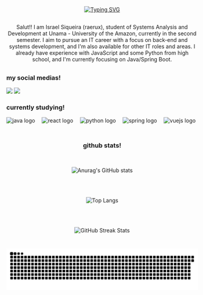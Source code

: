 <div align="center">
  <a href="https://git.io/typing-svg">
    <img src="https://readme-typing-svg.demolab.com?font=Fira+Code&weight=500&size=22&pause=1000&color=4B0082&center=true&vCenter=true&random=false&width=524&lines=%E2%8A%B9+welcome+to+my+profile!+%CB%99%E1%B5%95%CB%99+%E2%8A%B9+" alt="Typing SVG">
  </a>
</div>

##
<p align="center"> Salut!! I am Israel Siqueira (raerux), student of Systems Analysis and Development at Unama - University of the Amazon, currently in the second semester. I aim to pursue an IT career with a focus on back-end and systems development, and I'm also available for other IT roles and areas. I already have experience with JavaScript and some Python from high school, and I'm currently focusing on Java/Spring Boot.

##

<img align="right" alt="" height="190px" src="./src/study.gif">

<h3 align="left">my social medias!</h3>

<div>
  <a href="https://www.linkedin.com/in/israel-siqueira-65aaba329/" target="_blank"><img src="https://img.shields.io/badge/LinkedIn-0077B5?style=for-the-badge&logo=linkedin&logoColor=white"  target="_blank"></a>
  <a href="https://x.com/lessemouse" target="_blank"><img src="https://img.shields.io/badge/X-000000?style=for-the-badge&logo=twitter&logoColor=white"  target="_blank"></a>
</div>

<h3 align="left">currently studying!</h3>

<div align="left">
  <img src="https://cdn.jsdelivr.net/gh/devicons/devicon/icons/java/java-original.svg" height="36" alt="java logo" />
  <img width="10" />
  <img src="https://cdn.jsdelivr.net/gh/devicons/devicon/icons/react/react-original.svg" height="36" alt="react logo" />
  <img width="10" />
  <img src="https://cdn.jsdelivr.net/gh/devicons/devicon/icons/python/python-original.svg" height="36" alt="python logo" />
  <img width="10" />
  <img src="https://cdn.jsdelivr.net/gh/devicons/devicon/icons/spring/spring-original.svg" height="36" alt="spring logo" />
  <img width="10" />
  <img src="https://cdn.jsdelivr.net/gh/devicons/devicon/icons/vuejs/vuejs-original.svg" height="36" alt="vuejs logo" />
  <img width="10" />
</div>

##
<div align="center">
  <h3>github stats!</h3>
  <br>

  ![Anurag's GitHub stats](https://github-readme-stats.vercel.app/api?username=raerux&show_icons=true&theme=dark&include_all_commits=true)

  <br><br>

  ![Top Langs](https://github-readme-stats.vercel.app/api/top-langs/?username=raerux&theme=dark)

  <br><br>

  <img src="https://github-readme-streak-stats.herokuapp.com/?user=raerux&theme=tokyonight&background=000000&ring=4B0082&fire=4B0082&currStreakLabel=FFFFFF&currStreakNum=FFFFFF&sideLabels=8B8B8B&sideNums=8B8B8B&dates=8B8B8B" alt="GitHub Streak Stats">
</div>

#
<picture align="center">
  <source media="(prefers-color-scheme: dark)" srcset="https://raw.githubusercontent.com/brunaferbz/brunaferbz/output/github-contribution-grid-snake-dark.svg">
  <source media="(prefers-color-scheme: light)" srcset="https://raw.githubusercontent.com/brunaferbz/brunaferbz/output/github-contribution-grid-snake-dark.svg">
  <img align="center" alt="github contribution grid snake animation" src="https://raw.githubusercontent.com/brunaferbz/brunaferbz/output/github-contribution-grid-snake.svg">
</picture>
